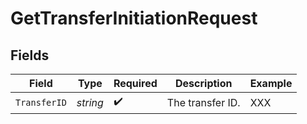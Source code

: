 # GetTransferInitiationRequest


## Fields

| Field              | Type               | Required           | Description        | Example            |
| ------------------ | ------------------ | ------------------ | ------------------ | ------------------ |
| `TransferID`       | *string*           | :heavy_check_mark: | The transfer ID.   | XXX                |